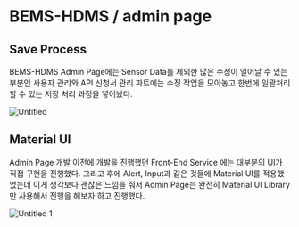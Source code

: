# BEMS-HDMS / admin page

## Save Process

BEMS-HDMS Admin Page에는 Sensor Data를 제외한 많은 수정이 일어날 수 있는 부분인 사용자 관리와 API 신청서 관리 파트에는 수정 작업을 모아놓고 한번에 일괄처리 할 수 있는 저장 처리 과정을 넣어놨다.

![Untitled](https://user-images.githubusercontent.com/52296323/176593968-e9ecf0ea-c32f-41d7-9fa2-a63d45239f09.png)

## Material UI

Admin Page 개발 이전에 개발을 진행했던 Front-End Service 에는 대부분의 UI가 직접 구현을 진행했다. 그리고 후에 Alert, Input과 같은 것들에 Material UI를 적용했었는데 이게 생각보다 괜찮은 느낌을 줘서 Admin Page는 완전히 Material UI Library만 사용해서 진행을 해보자 하고 진행했다.

![Untitled 1](https://user-images.githubusercontent.com/52296323/176593980-9ef3626e-7a9b-470c-9dfd-48d7905d357b.png)
